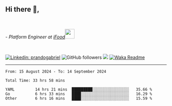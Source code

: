 <h2>Hi there  👋,</h2> </br>

<p><em>- Platform Engineer at <a href="https://www.ifood.com.br/">iFood</a><img src="https://media.giphy.com/media/WUlplcMpOCEmTGBtBW/giphy.gif" width="30"> 
</em></p></br>


[![Linkedin: prandogabriel](https://img.shields.io/badge/-prandogabriel-blue?style=flat-square&logo=Linkedin&logoColor=white&link=https://www.linkedin.com/in/prandogabriel/)](https://www.linkedin.com/in/prandogabriel)
![GitHub followers](https://img.shields.io/github/followers/prandogabriel?label=Follow&style=social)
![](https://visitor-badge.glitch.me/badge?page_id=prandogabriel.prandogabriel)
[![Waka Readme](https://github.com/prandogabriel/prandogabriel/actions/workflows/update-stats.yml.yml/badge.svg)](https://github.com/prandogabriel/prandogabriel/actions/workflows/update-stats.yml.yml)

---

<!--START_SECTION:waka-->

```golang
From: 15 August 2024 - To: 14 September 2024

Total Time: 33 hrs 58 mins

YAML         14 hrs 21 mins  █████████░░░░░░░░░░░░░░░░   35.66 %
Go           6 hrs 33 mins   ████░░░░░░░░░░░░░░░░░░░░░   16.29 %
Other        6 hrs 16 mins   ████░░░░░░░░░░░░░░░░░░░░░   15.59 %
```

<!--END_SECTION:waka-->
